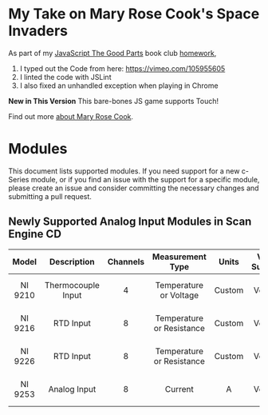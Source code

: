 My Take on Mary Rose Cook's Space Invaders
=================

As part of my [JavaScript The Good Parts](https://www.amazon.com/JavaScript-Good-Parts-Douglas-Crockford/dp/0596517742) book club [homework](https://nitalk.jiveon.com/docs/DOC-488887),

1. I typed out the Code from here: https://vimeo.com/105955605
2. I linted the code with JSLint
3. I also fixed an unhandled exception when playing in Chrome

**New in This Version** This bare-bones JS game supports Touch!


Find out more [about Mary Rose Cook](https://maryrosecook.com/).



# Modules

This document lists supported modules. If you need support for a new c-Series module, or if you find an issue with the support for a specific module, please create an issue and consider committing the necessary changes and submitting a pull request. 

## Newly Supported Analog Input Modules in Scan Engine CD
| Model | Description | Channels | Measurement Type | Units | Version Supported |
|:---:|:---:|:---:|:---:|:---:|:---:|
| NI 9210 | Thermocouple Input | 4 | Temperature or Voltage | Custom | >= VeriStand 2018 |
| NI 9216 | RTD Input | 8 | Temperature or Resistance | Custom | >= VeriStand 2017 |
| NI 9226 | RTD Input | 8 | Temperature or Resistance | Custom | >= VeriStand 2017 |
| NI 9253 | Analog Input | 8 | Current | A | >= VeriStand 2019 |
